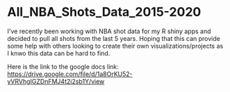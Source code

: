 # All_NBA_Shots_Data_2015-2020
I've recently been working with NBA shot data for my R shiny apps and decided to pull all shots from the last 5 years. Hoping that this can provide some help with others looking to create their own visualizations/projects as I knwo this data can be hard to find. 

Here is the link to the google docs link: https://drive.google.com/file/d/1a8OrKU52-yVRVhgIGZDnFMJ4t2i2sb1Y/view
